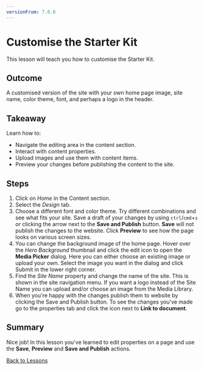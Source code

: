 ```yaml
---
versionFrom: 7.0.0
---
```


# Customise the Starter Kit

This lesson will teach you how to customise the Starter Kit.

## Outcome

A customised version of the site with your own home page image, site name, color theme, font, and perhaps a logo in the header.

## Takeaway

Learn how to:
* Navigate the editing area in the content section.
* Interact with content properties.
* Upload images and use them with content items.
* Preview your changes before publishing the content to the site.

## Steps

1. Click on *Home* in the Content section.
2. Select the *Design* tab.
3. Choose a different font and color theme. Try different combinations and see what fits your site. Save a draft of your changes by using `ctrl`/`cmd`+`s` or clicking the arrow next to the **Save and Publish** button. **Save** will not publish the changes to the website.  Click **Preview** to see how the page looks on various screen sizes.
4. You can change the background image of the home page. Hover over the *Hero Background* thumbnail and click the edit icon to open the **Media Picker** dialog. Here you can either choose an existing image or upload your own. Select the image you want in the dialog and click Submit in the lower right corner.
5. Find the *Site Name* property and change the name of the site. This is shown in the site navigation menu. If you want a logo instead of the Site Name you can upload and/or choose an image from the Media Library.
6. When you're happy with the changes publish them to website by clicking the Save and Publish button. To see the changes you've made go to the properties tab and click the icon next to **Link to document**.

## Summary

Nice job! In this lesson you've learned to edit properties on a page and use the **Save**, **Preview** and **Save and Publish** actions.

[Back to Lessons](../index.md)
